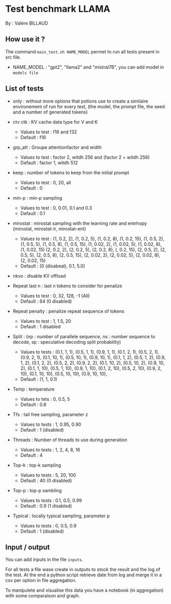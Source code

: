 # Test benchmark LLAMA

By : Valère BILLAUD

## How use it ? 

The command ``main_test.sh NAME_MODEL`` permet to run all tests present in src file. 

- NAME_MODEL : "gpt2", "llama2" and "mistral7B", you can add model in ``models file``

## List of tests 

- only : without more options that potions use to create a similaire environement of run for every test, (the model, the prompt file, the seed and a number of generated tokens)


- ctv ctk : KV cache data type for V and K
    - Values to test : f16 and f32
    - Default : f16

- grp_att : Groupe attentionfactor and width
    - Values to test : factor 2, witdh 256 and (factor 2 + witdh 256)
    - Default : factor 1, witdh 512

- keep : number of tokens to keep from the initial prompt 
    - Values to test : 0, 20, all
    - Default : 0 

- min-p : min-p sampling 
    - Values to test : 0, 0.01, 0.1 and 0.3
    - Default : 0.1 

- mirostat : mirostat sampling with the learning rate and entrhopy (mirostat, mirostat-lr, mirostat-ent)
    - Values to test : (1, 0.2, 2), (1, 0.2, 5), (1, 0.2, 8), (1, 0.2, 15), (1, 0.5, 2), (1, 0.5, 5), (1, 0.5, 8), (1, 0.5, 15), (1, 0.02, 2), (1, 0.02, 5), (1, 0.02, 8), (1, 0.02, 15) (2, 0.2, 2), (2, 0.2, 5), (2, 0.2, 8), (, 0.2, 15), (2, 0.5, 2), (2, 0.5, 5), (2, 0.5, 8), (2, 0.5, 15), (2, 0.02, 2), (2, 0.02, 5), (2, 0.02, 8), (2, 0.02, 15)
    - Default : (0 (disabeal), 0.1, 5.0)

- nkvo : disable KV offload 

- Repeat last n : last n tokens to consider for penalize
    - Values to test : 0, 32, 128, -1 (All)
    - Default : 64 (0 disabled)

- Repeat penalty : penalize repeat sequence of tokens
    - Values to test : 1, 1.5, 20
    - Default : 1 disabled

- Split : (np : number of parallele sequence, ns : number sequence to decode, sp : speculative decoding split probability)
    - Values to tests : (0.1, 1, 1), (0.5, 1, 1), (0.9, 1, 1), (0.1, 2, 1), (0.5, 2, 1), (0.9, 2, 1), (0.1, 10, 1), (0.5, 10, 1), (0.9, 10, 1), (0.1, 1, 2), (0.5, 1, 2), (0.9, 1, 2), (0.1, 2, 2), (0.5, 2, 2), (0.9, 2, 2), (0.1, 10, 2), (0.5, 10, 2), (0.9, 10, 2), (0.1, 1, 10), (0.5, 1, 10), (0.9, 1, 10), (0.1, 2, 10), (0.5, 2, 10), (0.9, 2, 10), (0.1, 10, 10), (0.5, 10, 10), (0.9, 10, 10),
    - Default : (1, 1, 0.1)

- Temp : temperature 
    - Values to tets : 0, 0.5, 5
    - Default : 0.8

- Tfs : tail free sampling, parameter z 
    - Values to tests : 1, 0.95, 0.90
    - Default : 1 (disabled)

- Threads : Number of threads to use during generation
    - Values to tests : 1, 2, 4, 8, 16
    - Default : 4

- Top-k : top-k sampling
    - Values to tests : 5, 20, 100
    - Default : 40 (0 disabled)

- Top-p : top-p sambling
    - Values to tests : 0.1, 0.5, 0.99
    - Default : 0.9 (1 disabled)

- Typical : locally typical sampling, parameter p
    - Values to tests : 0, 0.5, 0.9 
    - Default : 1 (disabled)

## Input / output  

You can add inputs in the file ``inputs``. 

For all tests a file wase create in outputs to stock the result and the log of the test. At the end a python script retrieve date from log and merge it in a csv per option in file aggregation.

To manipulete and visualise this data you have a notebook (in aggregation) with some comparaison and graph. 


